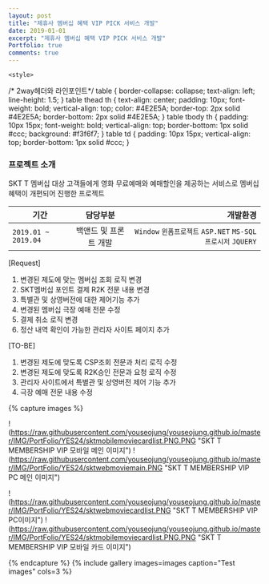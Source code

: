 ```yaml
---
layout: post
title: "제휴사 멤버십 혜택 VIP PICK 서비스 개발"
date: 2019-01-01
excerpt: "제휴사 멤버십 혜택 VIP PICK 서비스 개발"
Portfolio: true
comments: true
---
```


    <style>
  /* 2way헤더와 라인포인트*/
  table {
      border-collapse: collapse;
      text-align: left;
      line-height: 1.5;
  }
  table thead th {
      text-align: center;
      padding: 10px;
      font-weight: bold;
      vertical-align: top;
      color: #4E2E5A;
      border-top: 2px solid #4E2E5A;
      border-bottom: 2px solid #4E2E5A;
  }
  table tbody th {
      padding: 10px 15px;
      font-weight: bold;
      vertical-align: top;
      border-bottom: 1px solid #ccc;
      background: #f3f6f7;
  }
  table td {
      padding: 10px 15px;
      vertical-align: top;
      border-bottom: 1px solid #ccc;
  }
</style>



### 프로젝트 소개

SKT T 멤버십 대상 고객들에게 영화 무료예매와 예매할인을 제공하는 서비스로 멤버십 혜택이 개편되어 진행한 프로젝트

| 기간 | 담당부분 | 개발환경 |
|---|:---:|---:|
| `2019.01 ~ 2019.04` | 백앤드 및 프론트 개발 | `Window` `윈폼프로젝트` `ASP.NET` `MS-SQL` `프로시저` `JQUERY` |

[Request]
<ol>
    <li>변경된 제도에 맞는 멤버십 조회 로직 변경</li>
    <li>SKT멤버십 포인트 결제 R2K 전문 내용 변경</li>
    <li>특별관 및 상영버전에 대한 제어기능 추가</li>
    <li>변경된 멤버십  극장 예매 전문 수정</li>
    <li>결제 취소 로직 변경</li>
    <li>정산 내역 확인이 가능한 관리자 사이트 페이지 추가</li>
</ol>
[TO-BE]
<ol>
    <li>변경된 제도에 맞도록 CSP조회 전문과 처리 로직 수정</li>
    <li>변경된 제도에 맞도록 R2K승인 전문과 요청 로직 수정</li>
    <li>관리자 사이트에서 특별관 및 상영버전 제어 기능 추가</li>
    <li>극장 예매 전문 내용 수정</li>
</ol>


{% capture images %}

!(https://raw.githubusercontent.com/youseojung/youseojung.github.io/master/IMG/PortFolio/YES24/sktmobilemoviecardlist.PNG.PNG "SKT T MEMBERSHIP VIP 모바일 메인 이미지")
!(https://raw.githubusercontent.com/youseojung/youseojung.github.io/master/IMG/PortFolio/YES24/sktwebmoviemain.PNG "SKT T MEMBERSHIP VIP PC 메인 이미지")


!(https://raw.githubusercontent.com/youseojung/youseojung.github.io/master/IMG/PortFolio/YES24/sktwebmoviecardlist.PNG  "SKT T MEMBERSHIP VIP PC이미지")
!(https://raw.githubusercontent.com/youseojung/youseojung.github.io/master/IMG/PortFolio/YES24/sktmobilemoviecardlist.PNG.PNG "SKT T MEMBERSHIP VIP 모바일 카드 이미지")


{% endcapture %}
{% include gallery images=images caption="Test images" cols=3 %}
